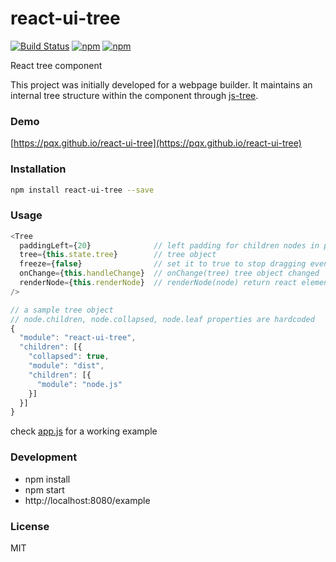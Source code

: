 # react-ui-tree

[![Build Status](https://travis-ci.org/pqx/react-ui-tree.svg)](https://travis-ci.org/pqx/react-ui-tree)
[![npm](https://img.shields.io/npm/v/react-ui-tree.svg)](https://www.npmjs.com/package/react-ui-tree)
[![npm](https://img.shields.io/npm/dm/react-ui-tree.svg)](https://www.npmjs.com/package/react-ui-tree)

React tree component

This project was initially developed for a webpage builder. It maintains an
internal tree structure within the component through
[js-tree](https://github.com/wangzuo/js-tree).

### Demo

[https://pqx.github.io/react-ui-tree](https://pqx.github.io/react-ui-tree)

### Installation

```sh
npm install react-ui-tree --save
```

### Usage

```javascript
<Tree
  paddingLeft={20}              // left padding for children nodes in pixels
  tree={this.state.tree}        // tree object
  freeze={false}                // set it to true to stop dragging events
  onChange={this.handleChange}  // onChange(tree) tree object changed
  renderNode={this.renderNode}  // renderNode(node) return react element
/>

// a sample tree object
// node.children, node.collapsed, node.leaf properties are hardcoded
{
  "module": "react-ui-tree",
  "children": [{
    "collapsed": true,
    "module": "dist",
    "children": [{
      "module": "node.js"
    }]
  }]
}
```

check [app.js](https://github.com/pqx/react-ui-tree/blob/master/example/app.js)
for a working example

### Development

* npm install
* npm start
* http://localhost:8080/example

### License

MIT
